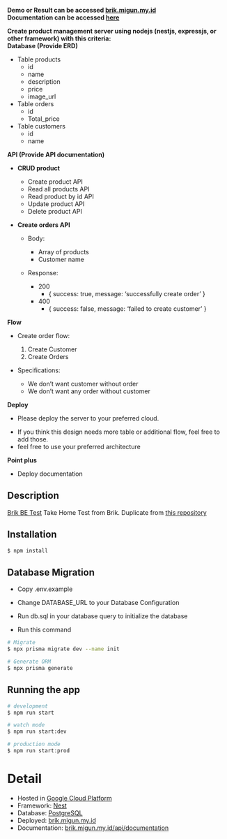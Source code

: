 **Demo or Result can be accessed [brik.migun.my.id](http://brik.migun.my.id/)** <br />
**Documentation can be accessed [here](http://brik.migun.my.id/api/documentation)**

**Create product management server using nodejs (nestjs, expressjs, or other framework) with this criteria:**
<br />
**Database (Provide ERD)**
-   Table products
	-   id
	-   name
	-   description
	-   price
	-   image_url
-   Table orders
	-   id
	-   Total_price
-   Table customers
	-   id
	-   name

**API (Provide API documentation)**
-   **CRUD product**
	-   Create product API
	-   Read all products API
	-   Read product by id API
	-   Update product API
	-   Delete product API

-   **Create orders API** 
    - Body:
	    -   Array of products
	    -   Customer name
    -   Response:

        -   200
	        -  { success: true, message: ‘successfully create order’ }
        -  400
	        - { success: false, message: ‘failed to create customer’ }    

**Flow** <br />
-   Create order flow:
    1.  Create Customer
    2.  Create Orders

- Specifications:
    -   We don’t want customer without order
    -   We don’t want any order without customer

**Deploy** <br/>
-	Please deploy the server to your preferred cloud.

* If you think this design needs more table or additional flow, feel free to add those.
* feel free to use your preferred architecture 

**Point plus**
- Deploy documentation


## Description

[Brik BE Test](https://github.com/brik-id/be-test) Take Home Test from Brik.
Duplicate from [this repository](https://github.com/mgportofolio/brik-be-test)

## Installation

```bash
$ npm install
```

## Database Migration

- Copy .env.example

- Change DATABASE_URL to your Database Configuration

- Run db.sql in your database query to initialize the database

- Run this command
```bash
# Migrate
$ npx prisma migrate dev --name init

# Generate ORM
$ npx prisma generate
```

## Running the app

```bash
# development
$ npm run start

# watch mode
$ npm run start:dev

# production mode
$ npm run start:prod
```


# Detail
- Hosted in [Google Cloud Platform](https://github.com/brik-id/be-test)
- Framework: [Nest](https://github.com/brik-id/be-test)
- Database: [PostgreSQL](https://github.com/brik-id/be-test)
- Deployed: [brik.migun.my.id](http://brik.migun.my.id)
- Documentation: [brik.migun.my.id/api/documentation](http://brik.migun.my.id/api/documentation)